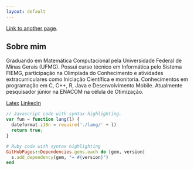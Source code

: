 ```yaml
---
layout: default
---
```


[Link to another page](./another-page.html).

## Sobre mim

Graduando em Matemática Computacional pela Universidade Federal de Minas Gerais (UFMG). Possui curso técnico em Informática pelo Sistema FIEMG, participação na Olimpíada do Conhecimento e atividades extracurriculares como Iniciação Científica e monitoria. Conhecimentos em programação em C, C++, R, Java e Desenvolvimento Mobile. Atualmente pesquisador júnior na ENACOM na célula de Otimização.

[Latex](https://www.linkedin.com/in/igor-lucas-a92550106) [Linkedin](https://www.enacom.com.br/images/lattes.jpg) 


```js
// Javascript code with syntax highlighting.
var fun = function lang(l) {
  dateformat.i18n = require('./lang/' + l)
  return true;
}
```

```ruby
# Ruby code with syntax highlighting
GitHubPages::Dependencies.gems.each do |gem, version|
  s.add_dependency(gem, "= #{version}")
end
```